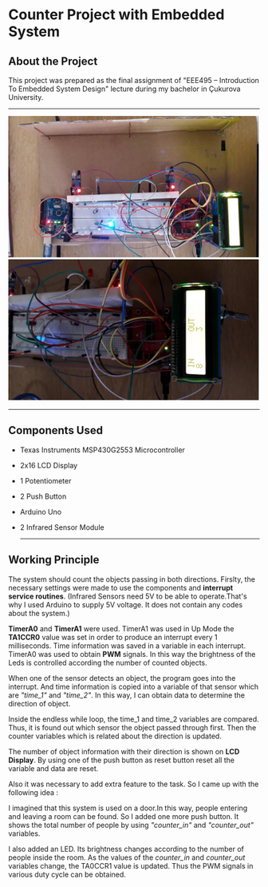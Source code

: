 # Counter Project with Embedded System

## About the Project
This project was prepared as the final assignment of "EEE495 – Introduction To Embedded System Design" lecture during my bachelor in Çukurova University.

---
<img src="figures/1.jpg"  />
<img src="figures/2.jpg"  />

---

## Components Used
- Texas Instruments MSP430G2553 Microcontroller
- 2x16 LCD Display
- 1 Potentiometer
- 2 Push Button
- Arduino Uno
- 2 Infrared Sensor Module

  ---

 ## Working Principle

The system should count the objects passing in both directions. Firslty, the necessary settings were made to use the components and **interrupt service routines**.
(Infrared Sensors need 5V to be able to operate.That's why I used Arduino to supply 5V voltage. It does not contain any codes about the system.)

**TimerA0** and **TimerA1** were used. TimerA1 was used in Up Mode the **TA1CCR0** value was set in order to produce an interrupt every 1 milliseconds. Time information was saved in a variable in each interrupt.
TimerA0 was used to obtain **PWM** signals. In this way the brightness of the Leds is controlled according the number of counted objects.

When one of the sensor detects an object, the program goes into the interrupt. And time information is copied into a variable of that sensor which are _"time_1"_ and _"time_2"_. In this way, I can obtain data to determine the direction of object.

Inside the endless while loop, the time_1 and time_2 variables are compared. Thus, it is found out which sensor the object passed through first. Then the counter variables which is related about the direction is updated.

The number of object information with their direction is shown on **LCD Display**. By using one of the push button as reset button reset all the variable and data are reset.

Also it was necessary to add extra feature to the task. So I came up with the following idea :

I imagined that this system is used on a door.In this way, people entering and leaving a room can be found. So I added one more push button. It shows the total number of people by using _"counter_in"_ and _"counter_out"_ variables. 

I also added an LED. Its brightness changes according to the number of people inside the room. As the values of the _counter_in_ and _counter_out_ variables change, the TA0CCR1 value is updated. Thus the PWM signals in various duty cycle can be obtained.
